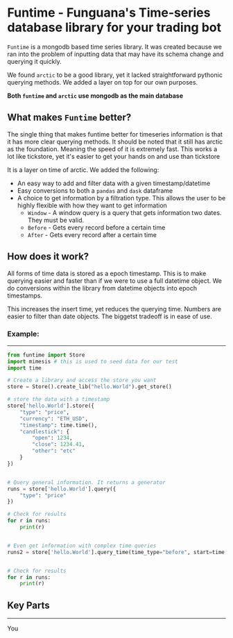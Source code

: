 # Funtime - Funguana's Time-series database library for your trading bot

`Funtime` is a mongodb based time series library. It was created because we ran into the problem of inputting data that may have its schema change and querying it quickly.

We found `arctic` to be a good library, yet it lacked straightforward pythonic querying methods. We added a layer on top for our own purposes.

**Both `funtime` and `arctic` use mongodb as the main database**


## What makes `Funtime` better?
The single thing that makes funtime better for timeseries information is that it has more clear querying methods. It should be noted that it still has arctic as the foundation. Meaning the speed of it is extremely fast. This works a lot like tickstore, yet it's easier to get your hands on and use than tickstore

It is a layer on time of arctic. We added the following:

* An easy way to add and filter data with a given timestamp/datetime
* Easy conversions to both a `pandas` and `dask` dataframe
* A choice to get information by a filtration type. This allows the user to be highly flexible with how they want to get information
    * `Window` - A window query is a query that gets information two dates. They must be valid.
    * `Before` - Gets every record before a certain time
    * `After` - Gets every record after a certain time


## How does it work?
All forms of time data is stored as a epoch timestamp. This is to make querying easier and faster than if we were to use a full datetime object. We do conversions within the library from datetime objects into epoch timestamps.

This increases the insert time, yet reduces the querying time. Numbers are easier to filter than date objects. The biggetst tradeoff is in ease of use.

### Example:
---
```python
from funtime import Store
import mimesis # this is used to seed data for our test
import time

# Create a library and access the store you want
store = Store().create_lib("hello.World").get_store()

# store the data with a timestamp
store['hello.World'].store({
    "type": "price",
    "currency": "ETH_USD",
    "timestamp": time.time(),
    "candlestick": {
        "open": 1234,
        "close": 1234.41,
        "other": "etc"
    }
})


# Query general information. It returns a generator
runs = store['hello.World'].query({
    "type": "price"
})

# Check for results
for r in runs:
    print(r)


# Even get information with complex time queries
runs2 = store['hello.World'].query_time(time_type="before", start=time.time(), query_type="price")


# Check for results
for r in runs:
    print(r)
```




## Key Parts
---

You